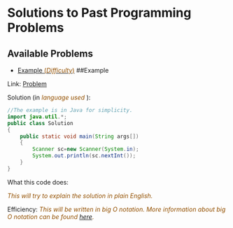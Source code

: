 # Solutions to Past Programming Problems
## Available Problems
- [Example <font color=#935000>(<i>Difficulty</i>)</font>](#Example)
##Example

Link: [Problem](codeforces.com)

Solution (in <font color=#935000><i>language used </i></font>):
```java
//The example is in Java for simplicity.
import java.util.*;
public class Solution
{
    public static void main(String args[])
    {
        Scanner sc=new Scanner(System.in);
        System.out.println(sc.nextInt());
    }
}
```
What this code does:

<font color=#935000><i>This will try to explain the solution in plain English.</i></font>

Efficiency:
<font color=#935000><i>This will be written in big O notation. More information about big O notation can be found [here](/resources/efficiency).</i></font>

  
